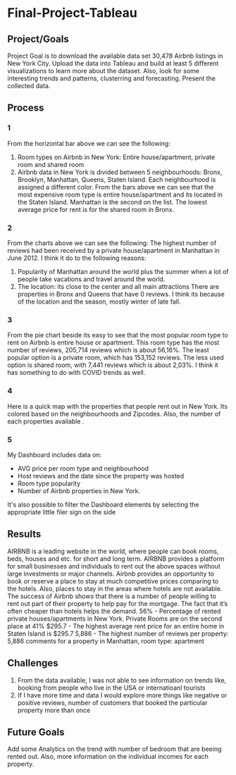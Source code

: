 # Final-Project-Tableau

## Project/Goals
Project Goal is to download the available data set 30,478 Airbnb listings in New York City. Upload the data into Tableau and build at least 5 different visualizations to learn more about the dataset. Also, look for some interesting trends and patterns, clusterring and forecasting. 
Present the collected data.

## Process
### 1
From the horizontal bar above we can see the following:
1. Room types on Airbnb in New York: Entire house/apartment, private room and shared room
2. Airbnb data in New York is divided between 5 neighbourhoods: Bronx, Brooklyn, Manhattan, Queens, Staten Island. Each neighbourhood is assigned a different color. 
From the bars above we can see that the most expensive room type is entire house/apartment and its located in the Staten Island. Manhattan is the second on the list. The lowest average price for rent is for the shared room in Bronx.  
### 2
From the charts above we can see the following:
The highest number of reviews had been received by a private house/apartment in Manhattan in June 2012.  I think it do to the following reasons:
1. Popularity of Manhattan around the world plus the summer when a lot of people take vacations and travel around the world.
2. The location: its close to the center and all main attractions
There are properties in Bronx and Queens that have 0 reviews. I think its because of the location and the season, mostly winter of late fall.
### 3
From the pie chart beside its easy to see that the most popular room type to rent on Airbnb is entire house or apartment. This room type has the most number of reviews, 205,714 reviews which is about 56,16%. The least popular option is a private room, which has 153,152 reviews. The less used option is shared room, with 7,441 reviews which is about 2,03%. I think it has something to do with COVID trends as well. 
### 4
Here is a quick map with the properties that people rent out in New York. Its colored based on the neighbourhoods and Zipcodes. Also, the number of each properties available .
### 5
My Dashboard includes data on:
 - AVG price per room type and neighbourhood
 - Host reviews and the date since the property was hosted
 - Room type popularity
 - Number of Airbnb properties in New York.

It's also possible to filter the Dashboard elements by selecting the appropriate little filer sign on the side

## Results
AIRBNB is a leading website in the world, where people can book rooms, beds, houses and etc. for short and long term. AIRBNB provides a platform for small businesses and individuals to rent out the above spaces without large investments or major channels. Airbnb provides an opportunity to book or reserve a place to stay at much competitive prices comparing to the hotels. Also, places to stay in the areas where hotels are not available.
The success of Airbnb shows that there is a number of people willing to rent out part of their property to help pay for the mortgage. The fact that it’s often cheaper than hotels helps the demand.
56% - Percentage of rented private houses/apartments in New York. Private Rooms are on the second place at 41%
$295.7 - The highest average rent price for an entire home in Staten Island is $295.7
5,886 - The highest number of reviews per property: 5,886 comments for a property in Manhattan, room type: apartment

## Challenges 
1. From the data available, I was not able to see information on trends like, booking from people who live in the USA or internatioanl tourists
2. If I have more time and data I would explore more things like negative or positive reviews, number of customers that booked the particular property more than once 

## Future Goals
Add some Analytics on the trend with number of bedroom that are beeing rented out. Also, more information on the individual incomes for each property. 

